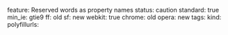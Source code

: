 feature: Reserved words as property names
status: caution
standard: true
min_ie: gtie9
ff: old
sf: new
webkit: true
chrome: old
opera: new
tags:
kind:
polyfillurls:

